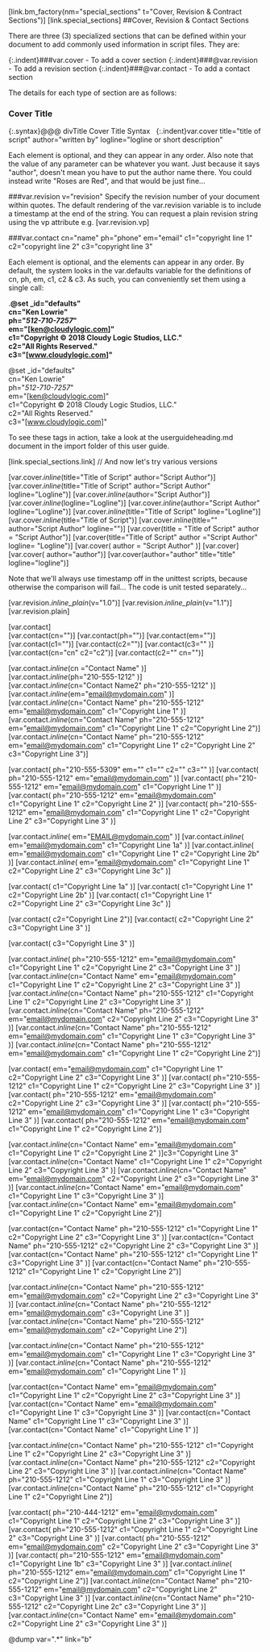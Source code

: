 [link.bm_factory(nm="special_sections" t="Cover, Revision &amp; Contract Sections")]
[link.special_sections]
##Cover, Revision & Contact Sections

There are three (3) specialized sections that can be defined within your document to add commonly used information in script files. They are:

{:.indent}###var.cover - To add a cover section
{:.indent}###@var.revision - To add a revision section
{:.indent}###@var.contact - To add a contact section

The details for each type of section are as follows:

### Cover Title

{:.syntax}@@@ divTitle Cover Title Syntax
    &nbsp;
    {:.indent}var.cover title="title of script" author="written by" logline="logline or short description"

Each element is optional, and they can appear in any order. Also note that the value of any parameter can be whatever you want. Just because it says "author", doesn't mean you have to put the author name there. You could instead write "Roses are Red", and that would be just fine...

###var.revision v="revision"
Specify the revision number of your document within quotes. The default rendering of the var.revision variable is to include a timestamp at the end of the string. You can request a plain revision string using the vp attribute e.g. [var.revision.vp]

###var.contact cn="name" ph="phone" em="email" c1="copyright line 1" c2="copyright line 2" c3="copyright line 3"

Each element is optional, and the elements can appear in any order. By default, the system looks in the var.defaults variable for the definitions of cn, ph, em, c1, c2 & c3. As such, you can conveniently set them using a single call:

.**@set _id="defaults"\
     cn="Ken Lowrie"\
     ph="*512-710-7257*"\
     em="[ken@cloudylogic.com]"\
     c1="Copyright © 2018 Cloudy Logic Studios, LLC."\
     c2="All Rights Reserved."\
     c3="[www.cloudylogic.com]"**

@set _id="defaults"\
     cn="Ken Lowrie"\
     ph="*512-710-7257*"\
     em="[ken@cloudylogic.com]"\
     c1="Copyright © 2018 Cloudy Logic Studios, LLC."\
     c2="All Rights Reserved."\
     c3="[www.cloudylogic.com]"

To see these tags in action, take a look at the userguideheading.md document in the import folder of this user guide.

[link.special_sections.link]
// And now let's try various versions

[var.cover._inline_(title="Title of Script" author="Script Author")]
[var.cover._inline_(title="Title of Script" author="Script Author" logline="Logline")]
[var.cover._inline_(author="Script Author")]
[var.cover._inline_(logline="Logline")]
[var.cover._inline_(author="Script Author" logline="Logline")]
[var.cover._inline_(title="Title of Script" logline="Logline")]
[var.cover._inline_(title="Title of Script")]
[var.cover._inline_(title="" author="Script Author" logline="")]
[var.cover(title =     "Title of Script" author   =   "Script Author")]
[var.cover(title="Title of Script" author  ="Script Author" logline=  "Logline")]
[var.cover(     author    =    "Script Author"    )]
[var.cover]
[var.cover( author="author")]
[var.cover(author="author" title="title" logline="logline")]

Note that we'll always use timestamp off in the unittest scripts, because otherwise the comparison will fail... The code is unit tested separately...

[var.revision._inline_plain_(v="1.0")]
[var.revision._inline_plain_(v="1.1")]
[var.revision.plain]
 
[var.contact]  
[var.contact(cn="")]
[var.contact(ph="")]
[var.contact(em="")]
[var.contact(c1="")]
[var.contact(c2="")]
[var.contact(c3="" )]
[var.contact(cn="cn"  c2="c2")]
[var.contact(c2=""  cn="")]

[var.contact._inline_(cn ="Contact Name"   )]   
[var.contact._inline_(ph="210-555-1212"   )]  
[var.contact._inline_(cn="Contact Name2" ph="210-555-1212"   )]  
[var.contact._inline_(em="email@mydomain.com"    )]
[var.contact._inline_(cn="Contact Name" ph="210-555-1212" em="email@mydomain.com" c1="Copyright  Line 1" )]
[var.contact._inline_(cn="Contact Name" ph="210-555-1212" em="email@mydomain.com" c1="Copyright  Line 1"  c2="Copyright Line 2")]
[var.contact._inline_(cn="Contact Name" ph="210-555-1212" em="email@mydomain.com" c1="Copyright  Line 1"  c2="Copyright Line 2" c3="Copyright Line 3")]

[var.contact( ph="210-555-5309" em="" c1="" c2="" c3=""    )]
[var.contact( ph="210-555-1212" em="email@mydomain.com"    )]
[var.contact( ph="210-555-1212" em="email@mydomain.com" c1="Copyright  Line 1" )]
[var.contact( ph="210-555-1212" em="email@mydomain.com" c1="Copyright  Line 1"  c2="Copyright Line 2"   )]
[var.contact( ph="210-555-1212" em="email@mydomain.com" c1="Copyright  Line 1"  c2="Copyright Line 2" c3="Copyright Line 3" )]

[var.contact._inline_(  em="EMAIL@mydomain.com"    )]
[var.contact._inline_(  em="email@mydomain.com" c1="Copyright  Line 1a"     )]
[var.contact._inline_(  em="email@mydomain.com" c1="Copyright  Line 1"  c2="Copyright Line 2b"   )]
[var.contact._inline_(  em="email@mydomain.com" c1="Copyright  Line 1"  c2="Copyright Line 2" c3="Copyright Line 3c" )]

[var.contact(   c1="Copyright  Line 1a"  )]
[var.contact(   c1="Copyright  Line 1"  c2="Copyright Line 2b" )]
[var.contact(   c1="Copyright  Line 1"  c2="Copyright Line 2" c3="Copyright Line 3c" )]

[var.contact(    c2="Copyright Line 2")]
[var.contact(    c2="Copyright Line 2" c3="Copyright Line 3" )]

[var.contact(     c3="Copyright Line 3" )]

[var.contact._inline_( ph="210-555-1212" em="email@mydomain.com" c1="Copyright  Line 1"  c2="Copyright Line 2" c3="Copyright Line 3" )]
[var.contact._inline_(cn="Contact Name"  em="email@mydomain.com" c1="Copyright  Line 1"  c2="Copyright Line 2" c3="Copyright Line 3" )]
[var.contact._inline_(cn="Contact Name" ph="210-555-1212"  c1="Copyright  Line 1"  c2="Copyright Line 2" c3="Copyright Line 3" )]
[var.contact._inline_(cn="Contact Name" ph="210-555-1212" em="email@mydomain.com"  c2="Copyright Line 2" c3="Copyright Line 3" )]
[var.contact._inline_(cn="Contact Name" ph="210-555-1212" em="email@mydomain.com" c1="Copyright  Line 1"  c3="Copyright Line 3" )]
[var.contact._inline_(cn="Contact Name" ph="210-555-1212" em="email@mydomain.com" c1="Copyright  Line 1"  c2="Copyright Line 2")]

[var.contact(  em="email@mydomain.com" c1="Copyright  Line 1"  c2="Copyright Line 2" c3="Copyright Line 3" )]
[var.contact( ph="210-555-1212"  c1="Copyright  Line 1"  c2="Copyright Line 2" c3="Copyright Line 3" )]
[var.contact( ph="210-555-1212" em="email@mydomain.com"  c2="Copyright Line 2" c3="Copyright Line 3" )]
[var.contact( ph="210-555-1212" em="email@mydomain.com" c1="Copyright  Line 1"  c3="Copyright Line 3" )]
[var.contact( ph="210-555-1212" em="email@mydomain.com" c1="Copyright  Line 1"  c2="Copyright Line 2")]


[var.contact._inline_(cn="Contact Name"  em="email@mydomain.com" c1="Copyright  Line 1"  c2="Copyright Line 2" )]c3="Copyright Line 3" 
[var.contact._inline_(cn="Contact Name"   c1="Copyright  Line 1"  c2="Copyright Line 2" c3="Copyright Line 3" )]
[var.contact._inline_(cn="Contact Name"  em="email@mydomain.com"  c2="Copyright Line 2" c3="Copyright Line 3" )]
[var.contact._inline_(cn="Contact Name"  em="email@mydomain.com" c1="Copyright  Line 1"  c3="Copyright Line 3" )]
[var.contact._inline_(cn="Contact Name"  em="email@mydomain.com" c1="Copyright  Line 1"  c2="Copyright Line 2")]

[var.contact(cn="Contact Name" ph="210-555-1212"  c1="Copyright  Line 1"  c2="Copyright Line 2" c3="Copyright Line 3" )]
[var.contact(cn="Contact Name" ph="210-555-1212"   c2="Copyright Line 2" c3="Copyright Line 3" )]
[var.contact(cn="Contact Name" ph="210-555-1212"  c1="Copyright  Line 1"  c3="Copyright Line 3" )]
[var.contact(cn="Contact Name" ph="210-555-1212"  c1="Copyright  Line 1"  c2="Copyright Line 2")]

[var.contact._inline_(cn="Contact Name" ph="210-555-1212" em="email@mydomain.com"  c2="Copyright Line 2" c3="Copyright Line 3" )]
[var.contact._inline_(cn="Contact Name" ph="210-555-1212" em="email@mydomain.com"   c3="Copyright Line 3" )]
[var.contact._inline_(cn="Contact Name" ph="210-555-1212" em="email@mydomain.com"  c2="Copyright Line 2")]

[var.contact._inline_(cn="Contact Name" ph="210-555-1212" em="email@mydomain.com" c1="Copyright  Line 1"  c3="Copyright Line 3" )]
[var.contact._inline_(cn="Contact Name" ph="210-555-1212" em="email@mydomain.com" c1="Copyright  Line 1" )]

[var.contact(cn="Contact Name"  em="email@mydomain.com" c1="Copyright  Line 1"  c2="Copyright Line 2" c3="Copyright Line 3" )]
[var.contact(cn="Contact Name"  em="email@mydomain.com" c1="Copyright  Line 1"  c3="Copyright Line 3" )]
[var.contact(cn="Contact Name"   c1="Copyright  Line 1"  c3="Copyright Line 3" )]
[var.contact(cn="Contact Name"   c1="Copyright  Line 1"  )]

[var.contact._inline_(cn="Contact Name" ph="210-555-1212"  c1="Copyright  Line 1"  c2="Copyright Line 2" c3="Copyright Line 3" )]
[var.contact._inline_(cn="Contact Name" ph="210-555-1212"   c2="Copyright Line 2" c3="Copyright Line 3" )]
[var.contact._inline_(cn="Contact Name" ph="210-555-1212"  c1="Copyright  Line 1"  c3="Copyright Line 3" )]
[var.contact._inline_(cn="Contact Name" ph="210-555-1212"  c1="Copyright  Line 1"  c2="Copyright Line 2")]


[var.contact( ph="210-444-1212" em="email@mydomain.com" c1="Copyright  Line 1"  c2="Copyright Line 2" c3="Copyright Line 3" )]
[var.contact( ph="210-555-1212"  c1="Copyright  Line 1"  c2="Copyright Line 2" c3="Copyright Line 3" )]
[var.contact( ph="210-555-1212" em="email@mydomain.com"  c2="Copyright Line 2" c3="Copyright Line 3" )]
[var.contact( ph="210-555-1212" em="email@mydomain.com" c1="Copyright  Line 1b"  c3="Copyright Line 3" )]
[var.contact._inline_( ph="210-555-1212" em="email@mydomain.com" c1="Copyright  Line 1"  c2="Copyright Line 2")]
[var.contact._inline_(cn="Contact Name" ph="210-555-1212" em="email@mydomain.com"  c2="Copyright Line 2" c3="Copyright Line 3" )]
[var.contact._inline_(cn="Contact Name" ph="210-555-1212"   c2="Copyright Line 2c" c3="Copyright Line 3" )]
[var.contact._inline_(cn="Contact Name"  em="email@mydomain.com"  c2="Copyright Line 2" c3="Copyright Line 3" )]

@dump var=".*" link="b"